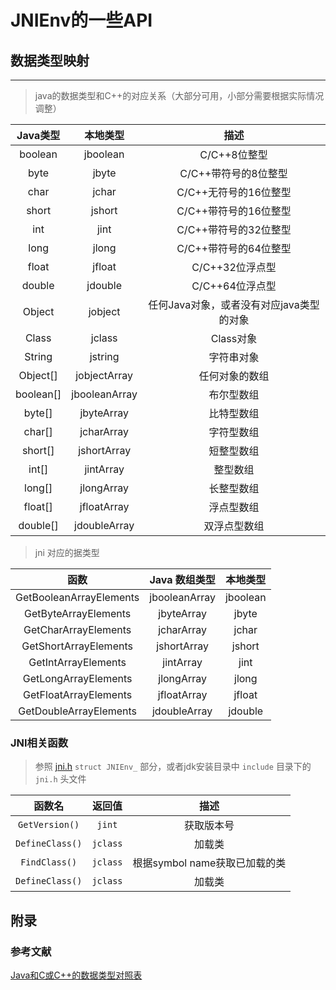 # JNIEnv的一些API

## 数据类型映射
<hr/>

> java的数据类型和C++的对应关系（大部分可用，小部分需要根据实际情况调整）

| Java类型 | 本地类型 | 描述 |
| :---: | :---: | :---: |
| boolean | jboolean | C/C++8位整型|
| byte | jbyte | C/C++带符号的8位整型|
| char | jchar | C/C++无符号的16位整型|
| short | jshort | C/C++带符号的16位整型|
| int | jint | C/C++带符号的32位整型|
| long | jlong | C/C++带符号的64位整型|
| float | jfloat | C/C++32位浮点型|
| double | jdouble | C/C++64位浮点型|
| Object | jobject | 任何Java对象，或者没有对应java类型的对象|
| Class | jclass | Class对象|
| String | jstring | 字符串对象|
| Object[] | jobjectArray | 任何对象的数组|
| boolean[] | jbooleanArray | 布尔型数组|
| byte[] | jbyteArray | 比特型数组|
| char[] | jcharArray | 字符型数组|
| short[] | jshortArray | 短整型数组|
| int[] | jintArray | 整型数组|
| long[] | jlongArray | 长整型数组|
| float[] | jfloatArray | 浮点型数组|
| double[] | jdoubleArray | 双浮点型数组|

> jni 对应的据类型

|函数 |	Java 数组类型 | 本地类型 |
| :---: | :---: | :---: |
|GetBooleanArrayElements |	jbooleanArray | jboolean |
|GetByteArrayElements |	jbyteArray | jbyte |
|GetCharArrayElements |	jcharArray | jchar |
|GetShortArrayElements |	jshortArray | jshort |
|GetIntArrayElements |	jintArray | jint |
|GetLongArrayElements |	jlongArray | jlong |
|GetFloatArrayElements |	jfloatArray | jfloat |
|GetDoubleArrayElements |	jdoubleArray | jdouble |
 
### JNI相关函数
> 参照 [jni.h](base/jni.h) `struct JNIEnv_` 部分，或者jdk安装目录中 `include` 目录下的 `jni.h` 头文件

| 函数名 | 返回值 | 描述 |
| :---: | :---: | :---: |
| `GetVersion()`| `jint` | 获取版本号 |
| `DefineClass()`| `jclass` | 加载类 |
| `FindClass()`| `jclass` | 根据symbol name获取已加载的类 |
| `DefineClass()`| `jclass` | 加载类 |


## 附录
### 参考文献</br>
[Java和C或C++的数据类型对照表](https://www.cnblogs.com/jkguo/p/11262741.html)
